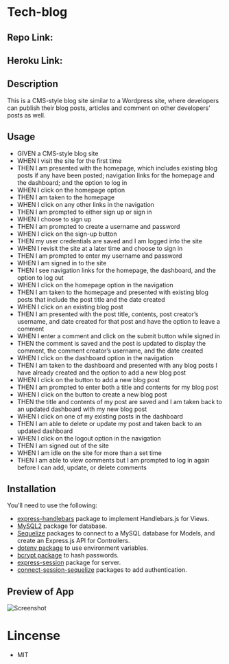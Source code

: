 # Tech-blog

## Repo Link:

## Heroku Link:

## Description

This is a CMS-style blog site similar to a Wordpress site, where developers can publish their blog posts, articles and comment on other developers’ posts as well.

## Usage

- GIVEN a CMS-style blog site
- WHEN I visit the site for the first time
- THEN I am presented with the homepage, which includes existing blog posts if any have been posted; navigation links for the homepage and the dashboard; and the option to log in
- WHEN I click on the homepage option
- THEN I am taken to the homepage
- WHEN I click on any other links in the navigation
- THEN I am prompted to either sign up or sign in
- WHEN I choose to sign up
- THEN I am prompted to create a username and password
- WHEN I click on the sign-up button
- THEN my user credentials are saved and I am logged into the site
- WHEN I revisit the site at a later time and choose to sign in
- THEN I am prompted to enter my username and password
- WHEN I am signed in to the site
- THEN I see navigation links for the homepage, the dashboard, and the option to log out
- WHEN I click on the homepage option in the navigation
- THEN I am taken to the homepage and presented with existing blog posts that include the post title and the date created
- WHEN I click on an existing blog post
- THEN I am presented with the post title, contents, post creator’s username, and date created for that post and have the option to leave a comment
- WHEN I enter a comment and click on the submit button while signed in
- THEN the comment is saved and the post is updated to display the comment, the comment creator’s username, and the date created
- WHEN I click on the dashboard option in the navigation
- THEN I am taken to the dashboard and presented with any blog posts I have already created and the option to add a new blog post
- WHEN I click on the button to add a new blog post
- THEN I am prompted to enter both a title and contents for my blog post
- WHEN I click on the button to create a new blog post
- THEN the title and contents of my post are saved and I am taken back to an updated dashboard with my new blog post
- WHEN I click on one of my existing posts in the dashboard
- THEN I am able to delete or update my post and taken back to an updated dashboard
- WHEN I click on the logout option in the navigation
- THEN I am signed out of the site
- WHEN I am idle on the site for more than a set time
- THEN I am able to view comments but I am prompted to log in again before I can add, update, or delete comments

## Installation

You’ll need to use the following:

- [express-handlebars](https://www.npmjs.com/package/express-handlebars) package to implement Handlebars.js for Views.
- [MySQL2](https://www.npmjs.com/package/mysql2) package for database.
- [Sequelize](https://www.npmjs.com/package/sequelize) packages to connect to a MySQL database for Models, and create an Express.js API for Controllers.
- [dotenv package](https://www.npmjs.com/package/dotenv) to use environment variables.
- [bcrypt package](https://www.npmjs.com/package/bcrypt) to hash passwords.
- [express-session](https://www.npmjs.com/package/express-session) package for server.
- [connect-session-sequelize](https://www.npmjs.com/package/connect-session-sequelize) packages to add authentication.

## Preview of App

![Screenshot](./Assets/11-express-homework-demo-02.png)

# Lincense

- MIT
